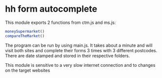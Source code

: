 # hh form autocomplete

This module exports 2 functions from ctm.js and ms.js:

```javascript
moneySupermarket()
compareTheMarket()
```

The program can be run by using main.js. It takes about a minute and will visit 
both sites and complete their forms 3 times with 3 different postcodes. 
There are date stamped and stored in their respective folders.

This module is sensitive to a very slow internet connection and to changes on the target websites
